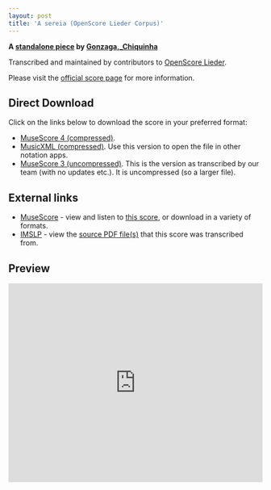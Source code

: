 ```yaml
---
layout: post
title: 'A sereia (OpenScore Lieder Corpus)'
---
```


__A [standalone piece](https://fourscoreandmore.org/OpenScore/Gonzaga%2C_Chiquinha/_/) by [Gonzaga,_Chiquinha](https://fourscoreandmore.org/OpenScore/Gonzaga%2C_Chiquinha)__

Transcribed and maintained by contributors to [OpenScore Lieder].

Please visit the [official score page] for more information.

[official score page]: https://musescore.com/openscore-lieder-corpus/scores/6609884
[OpenScore Lieder]: https://musescore.com/openscore-lieder-corpus

## Direct Download

Click on the links below to download the score in your preferred format:
- [MuseScore 4 (compressed)](https://fourscoreandmore.org/OpenScore/Gonzaga%2C_Chiquinha/_/A_sereia.mscz).
- [MusicXML (compressed)](https://fourscoreandmore.org/OpenScore/Gonzaga%2C_Chiquinha/_/A_sereia.mxl). Use this version to open the file in other notation apps.
- [MuseScore 3 (uncompressed)](https://raw.githubusercontent.com/OpenScore/Lieder/refs/heads/main/scores/Gonzaga%2C_Chiquinha/_/A_sereia/lc6609884.mscx). This is the version as transcribed by our team (with no updates etc.). It is uncompressed (so a larger file).

## External links

- [MuseScore] - view and listen to [this score][MuseScore], or download in a variety of formats.
- [IMSLP] - view the [source PDF file(s)][IMSLP] that this score was transcribed from.

[MuseScore]: https://musescore.com/score/6609884
[IMSLP]: https://imslp.org/wiki/Special:ReverseLookup/625250

## Preview

<iframe width="100%" height="394" src="https://musescore.com/openscore-lieder-corpus/scores/6609884/embed" frameborder="0" allowfullscreen allow="autoplay; fullscreen"></iframe>
